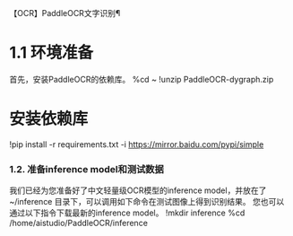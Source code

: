【OCR】PaddleOCR文字识别¶
# 1.1 环境准备
首先，安装PaddleOCR的依赖库。
%cd ~ 
!unzip PaddleOCR-dygraph.zip
# 安装依赖库
!pip install -r requirements.txt -i https://mirror.baidu.com/pypi/simple
### 1.2. 准备inference model和测试数据

我们已经为您准备好了中文轻量级OCR模型的inference model，并放在了~/inference 目录下，可以调用如下命令在测试图像上得到识别结果。
您也可以通过以下指令下载最新的inference model。
!mkdir inference
%cd /home/aistudio/PaddleOCR/inference
